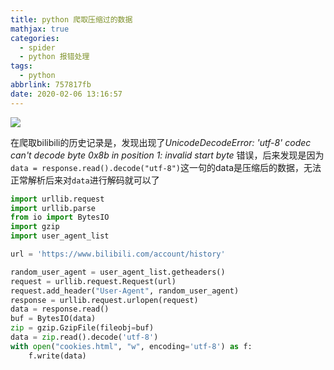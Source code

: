 ```yaml
---
title: python 爬取压缩过的数据
mathjax: true
categories:
  - spider
  - python 报错处理
tags:
  - python
abbrlink: 757817fb
date: 2020-02-06 13:16:57
---
```


<meta name = "referrer" content = "no-referrer" />

![](https://wx4.sinaimg.cn/mw690/0083TyOJly1gbmm3u79pwj31hc0u0qn6.jpg)

<!--less-->

在爬取bilibili的历史记录是，发现出现了*UnicodeDecodeError: 'utf-8' codec can't decode byte 0x8b in position 1: invalid start byte* 错误，后来发现是因为``data = response.read().decode("utf-8")``这一句的data是压缩后的数据，无法正常解析后来对``data``进行解码就可以了

```py
import urllib.request
import urllib.parse
from io import BytesIO
import gzip
import user_agent_list

url = 'https://www.bilibili.com/account/history'

random_user_agent = user_agent_list.getheaders()
request = urllib.request.Request(url)
request.add_header("User-Agent", random_user_agent)
response = urllib.request.urlopen(request)
data = response.read()
buf = BytesIO(data)
zip = gzip.GzipFile(fileobj=buf)
data = zip.read().decode('utf-8')
with open("cookies.html", "w", encoding='utf-8') as f:
    f.write(data)
```

